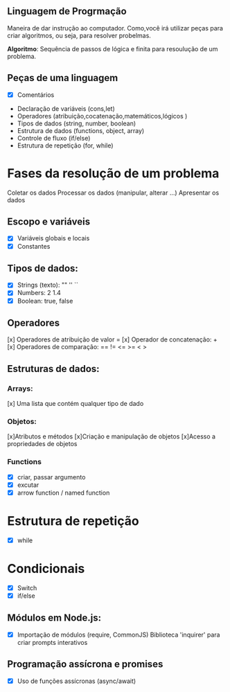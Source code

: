  ## Linguagem de Progrmação

 Maneira de dar instrução ao computador.
 Como,você irá utilizar peças para criar algoritmos, ou seja, para resolver probelmas.

  **Algoritmo**: Sequência de passos de lógica e finita para resoulução de um problema.

  ## Peças de uma linguagem
  
 - [x] Comentários 
 - Declaração de variáveis (cons,let)
 - Operadores (atribuição,cocatenação,matemáticos,lógicos )
 - Tipos de dados (string, number, boolean)
 - Estrutura de dados (functions, object, array)
 - Controle de fluxo (if/else)
 - Estrutura de repetição (for, while)

 # Fases da resolução de um problema

Coletar os dados
Processar os dados (manipular, alterar ...)
Apresentar os dados

## Escopo e variáveis

- [x] Variáveis globais e locais
- [x] Constantes

## Tipos de dados:

- [x] Strings (texto): "" '' ``
- [x] Numbers: 2 1.4
- [x] Boolean: true, false

## Operadores 

[x] Operadores de atribuição de valor =
[x] Operador de concatenação: +
[x] Operadores de comparação: == !=  <=  >=  < >

## Estruturas de dados:

### Arrays: 

[x] Uma lista que contém qualquer tipo de dado 

### Objetos:

[x]Atributos e métodos
[x]Criação e manipulação de objetos
[x]Acesso a propriedades de objetos

### Functions

- [x] criar, passar argumento
- [x] excutar
- [x] arrow function / named function

# Estrutura de repetição

- [x] while

# Condicionais

- [x] Switch
- [x] if/else
## Módulos em Node.js:

- [x] Importação de módulos (require, CommonJS)
Biblioteca 'inquirer' para criar prompts interativos

## Programação assícrona e promises

- [x] Uso de funções assícronas (async/await)